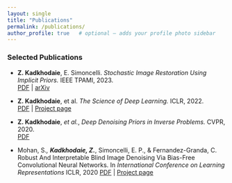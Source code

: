 ```yaml
---
layout: single
title: "Publications"
permalink: /publications/
author_profile: true   # optional – adds your profile photo sidebar
---
```


### Selected Publications

- **Z. Kadkhodaie**, E. Simoncelli. *Stochastic Image Restoration Using Implicit Priors.* IEEE TPAMI, 2023.  
  [PDF](link_to_paper) | [arXiv](https://arxiv.org/abs/xxxxx)

- **Z. Kadkhodaie**, et al. *The Science of Deep Learning.* ICLR, 2022.  
  [PDF](link_to_paper) | [Project page](link_to_project)

- **Z. Kadkhodaie**, *et al.*, *Deep Denoising Priors in Inverse Problems.* CVPR, 2020.  
  [PDF](link_to_paper)


- Mohan, S.*, **Kadkhodaie, Z.***, Simoncelli, E. P., & Fernandez-Granda, C. Robust And Interpretable Blind Image Denoising Via Bias-Free Convolutional Neural Networks. In *International Conference on Learning Representations* ICLR, 2020
  [PDF](https://openreview.net/pdf?id=HJlSmC4FPS) | [Project page](https://github.com/LabForComputationalVision/bias_free_denoising)

